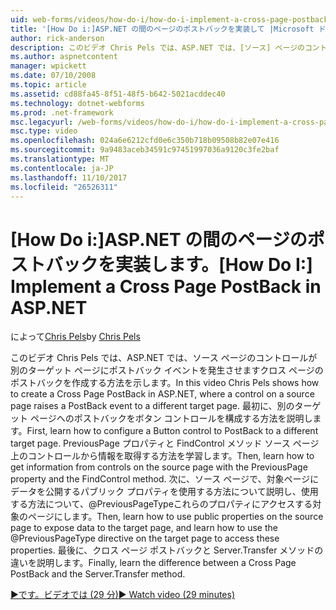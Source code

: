 ```yaml
---
uid: web-forms/videos/how-do-i/how-do-i-implement-a-cross-page-postback-in-aspnet
title: '[How Do i:]ASP.NET の間のページのポストバックを実装して |Microsoft ドキュメント'
author: rick-anderson
description: このビデオ Chris Pels では、ASP.NET では、[ソース] ページのコントロールが別のターゲットに対してポストバック イベントを発生させますクロス ページのポストバックを作成する方法を示します.
ms.author: aspnetcontent
manager: wpickett
ms.date: 07/10/2008
ms.topic: article
ms.assetid: cd88fa45-8f51-48f5-b642-5021acddec40
ms.technology: dotnet-webforms
ms.prod: .net-framework
msc.legacyurl: /web-forms/videos/how-do-i/how-do-i-implement-a-cross-page-postback-in-aspnet
msc.type: video
ms.openlocfilehash: 024a6e6212cfd0e6c350b718b09508b82e07e416
ms.sourcegitcommit: 9a9483aceb34591c97451997036a9120c3fe2baf
ms.translationtype: MT
ms.contentlocale: ja-JP
ms.lasthandoff: 11/10/2017
ms.locfileid: "26526311"
---
```

<a name="how-do-i-implement-a-cross-page-postback-in-aspnet"></a><span data-ttu-id="be44b-103">[How Do i:]ASP.NET の間のページのポストバックを実装します。</span><span class="sxs-lookup"><span data-stu-id="be44b-103">[How Do I:] Implement a Cross Page PostBack in ASP.NET</span></span>
====================
<span data-ttu-id="be44b-104">によって[Chris Pels](https://twitter.com/chrispels)</span><span class="sxs-lookup"><span data-stu-id="be44b-104">by [Chris Pels](https://twitter.com/chrispels)</span></span>

<span data-ttu-id="be44b-105">このビデオ Chris Pels では、ASP.NET では、ソース ページのコントロールが別のターゲット ページにポストバック イベントを発生させますクロス ページのポストバックを作成する方法を示します。</span><span class="sxs-lookup"><span data-stu-id="be44b-105">In this video Chris Pels shows how to create a Cross Page PostBack in ASP.NET, where a control on a source page raises a PostBack event to a different target page.</span></span> <span data-ttu-id="be44b-106">最初に、別のターゲット ページへのポストバックをボタン コントロールを構成する方法を説明します。</span><span class="sxs-lookup"><span data-stu-id="be44b-106">First, learn how to configure a Button control to PostBack to a different target page.</span></span> <span data-ttu-id="be44b-107">PreviousPage プロパティと FindControl メソッド ソース ページ上のコントロールから情報を取得する方法を学習します。</span><span class="sxs-lookup"><span data-stu-id="be44b-107">Then, learn how to get information from controls on the source page with the PreviousPage property and the FindControl method.</span></span> <span data-ttu-id="be44b-108">次に、ソース ページで、対象ページにデータを公開するパブリック プロパティを使用する方法について説明し、使用する方法について、@PreviousPageTypeこれらのプロパティにアクセスする対象のページにします。</span><span class="sxs-lookup"><span data-stu-id="be44b-108">Then, learn how to use public properties on the source page to expose data to the target page, and learn how to use the @PreviousPageType directive on the target page to access these properties.</span></span> <span data-ttu-id="be44b-109">最後に、クロス ページ ポストバックと Server.Transfer メソッドの違いを説明します。</span><span class="sxs-lookup"><span data-stu-id="be44b-109">Finally, learn the difference between a Cross Page PostBack and the Server.Transfer method.</span></span>

[<span data-ttu-id="be44b-110">&#9654;です。ビデオでは (29 分)</span><span class="sxs-lookup"><span data-stu-id="be44b-110">&#9654; Watch video (29 minutes)</span></span>](https://channel9.msdn.com/Blogs/ASP-NET-Site-Videos/how-do-i-implement-a-cross-page-postback-in-aspnet)
